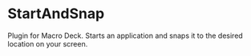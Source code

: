 # StartAndSnap
Plugin for Macro Deck. Starts an application and snaps it to the desired location on your screen.
